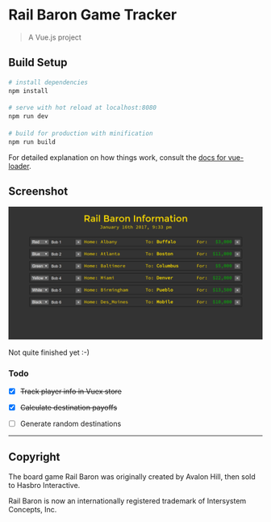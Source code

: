 # Rail Baron Game Tracker

> A Vue.js project

## Build Setup

``` bash
# install dependencies
npm install

# serve with hot reload at localhost:8080
npm run dev

# build for production with minification
npm run build
```

For detailed explanation on how things work, consult the [docs for vue-loader](http://vuejs.github.io/vue-loader).

## Screenshot

![](./screenshot.png)

Not quite finished yet :-)

### Todo

* [x] ~~Track player info in Vuex store~~
* [x] ~~Calculate destination payoffs~~
* [ ] Generate random destinations


---

## Copyright

The board game Rail Baron was originally created by Avalon Hill, then sold to Hasbro Interactive.

Rail Baron is now an internationally registered trademark of Intersystem Concepts, Inc.
